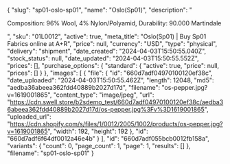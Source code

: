 {
  "slug": "sp01-oslo-sp01",
  "name": "Oslo(Sp01)",
  "description": "<p>Composition: 96% Wool, 4% Nylon/Polyamid, Durability: 90.000 Martindale</p>",
  "sku": "01L0012",
  "active": true,
  "meta_title": "Oslo(Sp01) | Buy Sp01 Fabrics online at A+R",
  "price": null,
  "currency": "USD",
  "type": "physical",
  "delivery": "shipment",
  "date_created": "2024-04-03T15:50:55.040Z",
  "stock_status": null,
  "date_updated": "2024-04-03T15:50:55.552Z",
  "prices": [],
  "purchase_options": {
    "standard": {
      "active": true,
      "price": null,
      "prices": []
    }
  },
  "images": [
    {
      "file": {
        "id": "660d7adf04970100120ef38c",
        "date_uploaded": "2024-04-03T15:50:55.462Z",
        "length": 12048,
        "md5": "aedba36abeea362fdd40889b2027d17d",
        "filename": "os-pepper.jpg?v=1619001865",
        "content_type": "image/jpeg",
        "url": "https://cdn.swell.store/b2sdemo_test/660d7adf04970100120ef38c/aedba36abeea362fdd40889b2027d17d/os-pepper.jpg%3Fv%3D1619001865",
        "uploaded_url": "https://cdn.shopify.com/s/files/1/0012/2005/1002/products/os-pepper.jpg?v=1619001865",
        "width": 192,
        "height": 192
      },
      "id": "660d7adf6f64df0012a46e4b"
    }
  ],
  "id": "660d7adf055bcb0012fb158a",
  "variants": {
    "count": 0,
    "page_count": 1,
    "page": 1,
    "results": []
  },
  "filename": "sp01-oslo-sp01"
}